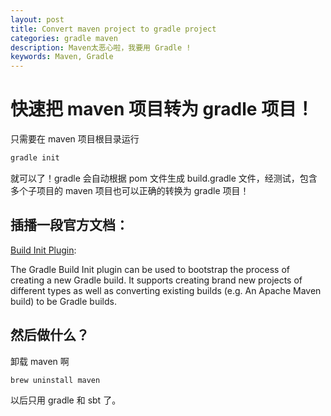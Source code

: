 ```yaml
---
layout: post
title: Convert maven project to gradle project
categories: gradle maven
description: Maven太恶心啦，我要用 Gradle !
keywords: Maven, Gradle
---
```


# 快速把 maven 项目转为 gradle 项目！

只需要在 maven 项目根目录运行

``` bash
gradle init
```

就可以了！gradle 会自动根据 pom 文件生成 build.gradle 文件，经测试，包含多个子项目的 maven 项目也可以正确的转换为 gradle 项目！

## 插播一段官方文档：

[Build Init Plugin](https://docs.gradle.org/current/userguide/build_init_plugin.html):

The Gradle Build Init plugin can be used to bootstrap the process of creating a new Gradle build. It supports creating brand new projects of different types as well as converting existing builds (e.g. An Apache Maven build) to be Gradle builds.

## 然后做什么？

卸载 maven 啊

``` bash
brew uninstall maven
```

以后只用 gradle 和 sbt 了。